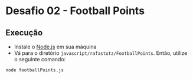 # Desafio 02 - Football Points

## Execução
* Instale o [Node.js](https://nodejs.org/) em sua máquina
* Vá para o diretório `javascript/rafastutz/FootballPoints`. Então, utilize o seguinte comando:

```bash
node footballPoints.js
```